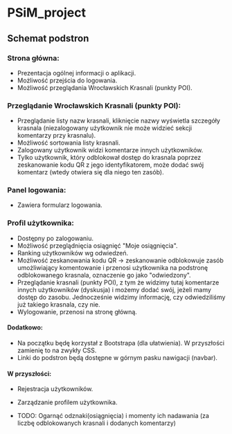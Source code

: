 # PSiM_project

## Schemat podstron

### Strona główna:
- Prezentacja ogólnej informacji o aplikacji.
- Możliwość przejścia do logowania.
- Możliwość przeglądania Wrocławskich Krasnali (punkty POI).

### Przeglądanie Wrocławskich Krasnali (punkty POI):
- Przeglądanie listy nazw krasnali, kliknięcie nazwy wyświetla szczegóły krasnala (niezalogowany użytkownik nie może widzieć sekcji komentarzy przy krasnalu).
- Możliwość sortowania listy krasnali.
- Zalogowany użytkownik widzi komentarze innych użytkowników.
- Tylko użytkownik, który odblokował dostęp do krasnala poprzez zeskanowanie kodu QR z jego identyfikatorem, może dodać swój komentarz (wtedy otwiera się dla niego ten zasób).

### Panel logowania:
- Zawiera formularz logowania.

### Profil użytkownika:
- Dostępny po zalogowaniu.
- Możliwość przeglądnięcia osiągnięć "Moje osiągnięcia".
- Ranking użytkowników wg odwiedzeń.
- Możliwość zeskanowania kodu QR -> zeskanowanie odblokowuje zasób umożliwiający komentowanie i przenosi użytkownika na podstronę odblokowanego krasnala, oznaczenie go jako "odwiedzony".
- Przeglądanie krasnali (punkty POI), z tym że widzimy tutaj komentarze innych użytkowników (dyskusja) i możemy dodać swój, jeżeli mamy dostęp do zasobu. Jednocześnie widzimy informację, czy odwiedziliśmy już takiego krasnala, czy nie.
- Wylogowanie, przenosi na stronę główną.

#### Dodatkowo:
- Na początku będę korzystał z Bootstrapa (dla ułatwienia). W przyszłości zamienię to na zwykły CSS.
- Linki do podstron będą dostępne w górnym pasku nawigacji (navbar).

#### W przyszłości:
- Rejestracja użytkowników.
- Zarządzanie profilem użytkownika.

- TODO: Ogarnąć odznaki(osiągnięcia) i momenty ich nadawania (za liczbę odblokowanych krasnali i dodanych komentarzy)
